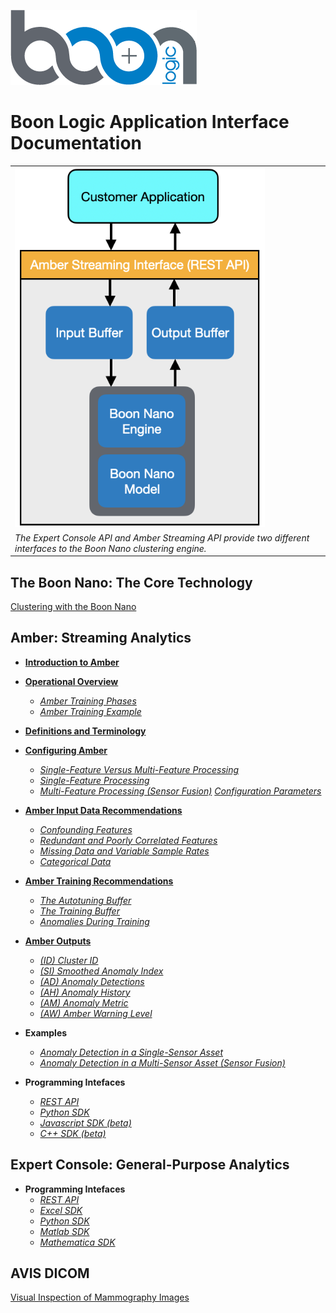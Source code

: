 ![Boon Logo](images/BoonLogic.png)
  
# Boon Logic Application Interface Documentation

<table class="table">
  <tr>
    <td><img src="images/overview.png" width="400"></td>  
  </tr>
  <tr>
    <td><em>The Expert Console API and Amber Streaming API provide two different interfaces to the Boon Nano clustering engine.</em></td>
  </tr>
</table>

## The Boon Nano: The Core Technology

[Clustering with the Boon Nano](docs/Intro_to_Clustering.md)

## Amber: Streaming Analytics
* **[Introduction to Amber](docs/AmberDocs/Overview.md#Intro)**

* **[Operational Overview](docs/AmberDocs/Overview.md/#Operation)**
    * *[Amber Training Phases](docs/AmberDocs/Overview.md/#Operation)*
    * *[Amber Training Example](docs/AmberDocs/Overview.md/#Operation_Example)*

* **[Definitions and Terminology](docs/AmberDocs/Overview.md/#Definitions)**

* **[Configuring Amber](docs/AmberDocs/Overview.md/#Configuring_Amber)**

    * *[Single-Feature Versus Multi-Feature Processing](docs/AmberDocs/Overview.md/#Configuring_Amber)*
    * *[Single-Feature Processing](docs/AmberDocs/Overview.md/#Single_Feature)*
    * *[Multi-Feature Processing (Sensor Fusion)](docs/AmberDocs/Overview.md/#Multi_Feature)*
    *[Configuration Parameters](docs/AmberDocs/Overview.md/#Config_Params)*

* **[Amber Input Data Recommendations](docs/AmberDocs/Overview.md/#Data_Input_Recommendations)**

    * *[Confounding Features](docs/AmberDocs/Overview.md/#Confounding)*
    * *[Redundant and Poorly Correlated Features](docs/AmberDocs/Overview.md/#Redundant)*
    * *[Missing Data and Variable Sample Rates](docs/AmberDocs/Overview.md/#Missing)*
    * *[Categorical Data](docs/AmberDocs/Overview.md/#Categorical)*

* **[Amber Training Recommendations](docs/AmberDocs/Overview.md/#Training_Recommendations)**
    * *[The Autotuning Buffer](docs/AmberDocs/Overview.md/#Autotuning_Buffer)*
    * *[The Training Buffer](docs/AmberDocs/Overview.md/#Training_Buffer)*
    * *[Anomalies During Training](docs/AmberDocs/Overview.md/#Anomalies_During_Training)*

* **[Amber Outputs](docs/AmberDocs/Overview.md#Amber_Outputs)**
    * *[(ID) Cluster ID](docs/AmberDocs/Overview.md#ID)*
    * *[(SI) Smoothed Anomaly Index](docs/AmberDocs/Overview.md#SI)*
    * *[(AD) Anomaly Detections](docs/AmberDocs/Overview.md#AD)*
    * *[(AH) Anomaly History](docs/AmberDocs/Overview.md#AH)*
    * *[(AM) Anomaly Metric](docs/AmberDocs/Overview.md#AM)*
    * *[(AW) Amber Warning Level](docs/AmberDocs/Overview.md#AW)*

* **Examples**
    * *[Anomaly Detection in a Single-Sensor Asset](Single_Sensor_Example/TimeSeries.md)*
    * *[Anomaly Detection in a Multi-Sensor Asset (Sensor Fusion)](SensorFusionExample/SensorFusionExample.md)*

* **Programming Intefaces**
    * *[REST API](docs/Amber_REST.md)*
    * *[Python SDK](https://boonlogic.github.io/amber-python-sdk)*
    * *[Javascript SDK (beta)](https://boonlogic.github.io/amber-javascript-sdk)*
    * *[C++ SDK (beta)](https://boonlogic.github.io/amber-cpp-sdk)*

## Expert Console: General-Purpose Analytics

* **Programming Intefaces**
    * *[REST API](static/index.html)*
    * *[Excel SDK](https://boonlogic.github.io/expert-excel-sdk)*
    * *[Python SDK](https://boonlogic.github.io/expert-python-sdk)*
    * *[Matlab SDK](https://boonlogic.github.io/expert-matlab-sdk)*
    * *[Mathematica SDK](https://boonlogic.github.io/expert-mathematica-sdk)*

## AVIS DICOM

[Visual Inspection of Mammography Images](https://boonlogic.github.io/AVIS-DICOM/)
